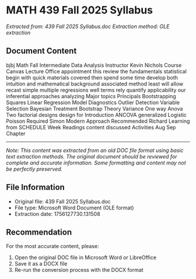 # MATH 439 Fall 2025 Syllabus

*Extracted from: 439 Fall 2025 Syllabus.doc*
*Extraction method: OLE extraction*

## Document Content

bjbj Math Fall Intermediate Data Analysis Instructor Kevin Nichols Course Canvas Lecture Office appointment this review the fundamentals statistical begin with quick materials covered then spend some time develop both intuition and mathematical background associated method least will allow recast simple multiple regressions well terms rely quantify applicability our inferential approaches analyzing Major topics Principals Bootstrapping Squares Linear Regression Model Diagnostics Outlier Detection Variable Selection Bayesian Treatment Bootstrap Theory Variance One way Anova Two factorial designs design for Introduction ANCOVA generalized Logistic Poisson Required Simon Modern Approach Recommended Richard Learning from SCHEDULE Week Readings content discussed Activities Aug Sep Chapter

---
*Note: This content was extracted from an old DOC file format using basic text extraction methods. The original document should be reviewed for complete and accurate information. Some formatting and content may not be perfectly preserved.*

## File Information
- Original file: 439 Fall 2025 Syllabus.doc
- File type: Microsoft Word Document (OLE format)
- Extraction date: 1756127730.131508

## Recommendation
For the most accurate content, please:
1. Open the original DOC file in Microsoft Word or LibreOffice
2. Save it as a DOCX file
3. Re-run the conversion process with the DOCX format

